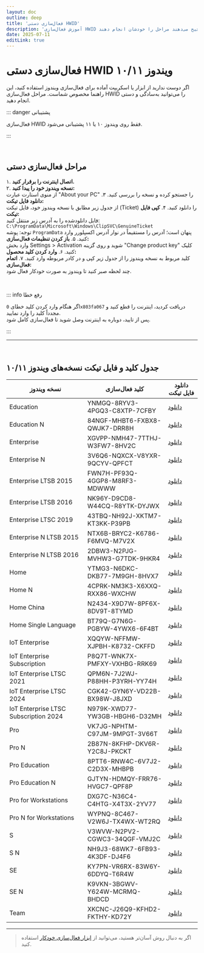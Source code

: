 ```yaml
---
layout: doc
outline: deep
title: 'فعال‌سازی دستی HWID'
description: 'آموزش فعال‌سازی HWID ویندوز ۱۰/۱۱ بدون نیاز به اسکریپت، ویژه کسانی که ترجیح می‌دهند مراحل را خودشان انجام دهند.'
date: 2025-07-11
editLink: true
---
```


# فعال‌سازی دستی HWID ویندوز ۱۰/۱۱

اگر دوست ندارید از ابزار یا اسکریپت آماده برای فعال‌سازی ویندوز استفاده کنید، این راهنما مخصوص شماست. مراحل فعال‌سازی HWID را می‌توانید به‌سادگی و دستی انجام دهید.

::: danger پشتیبانی 

فعال‌سازی HWID فقط روی ویندوز ۱۰ یا ۱۱ پشتیبانی می‌شود.

:::

<br/>

## مراحل فعال‌سازی دستی

۱. **اتصال اینترنت را برقرار کنید.**  
۲. **نسخه ویندوز خود را پیدا کنید:**  
   از منوی استارت عبارت "About your PC" را جستجو کرده و نسخه را بررسی کنید.
۳. **دانلود فایل تیکت:**  
   از جدول زیر مطابق با نسخه ویندوز خود، فایل تیکت (Ticket) را دانلود کنید.
۴. **کپی فایل تیکت:**  
   فایل دانلودشده را به آدرس زیر منتقل کنید:  
   `C:\ProgramData\Microsoft\Windows\ClipSVC\GenuineTicket`  
   توجه: پوشه `ProgramData` پنهان است؛ آدرس را مستقیماً در نوار آدرس اکسپلورر وارد کنید.
۵. **باز کردن تنظیمات فعال‌سازی:**  
   وارد بخش Settings > Activation شوید و روی گزینه "Change product key" کلیک کنید.
۶. **وارد کردن کلید محصول:**  
   کلید مربوط به نسخه ویندوز را از جدول زیر کپی و در کادر مربوطه وارد کنید.
۷. **اتمام فعال‌سازی:**  
   چند لحظه صبر کنید تا ویندوز به صورت خودکار فعال شود.

<br/>

::: info رفع خطا

اگر هنگام وارد کردن کلید خطای `0x803fa067` دریافت کردید، اینترنت را قطع کنید و مجدداً کلید را وارد نمایید.  
پس از تایید، دوباره به اینترنت وصل شوید تا فعال‌سازی کامل شود.

:::

<hr/><br/>

## جدول کلید و فایل تیکت نسخه‌های ویندوز ۱۰/۱۱

| نسخه ویندوز                          | کلید فعال‌سازی                        | دانلود فایل تیکت |
| ------------------------------------- | -------------------------------------- | ---------------- |
| Education                            | YNMGQ-8RYV3-4PGQ3-C8XTP-7CFBY         | [دانلود](https://github.com/massgravel/hwid-kms38-tickets/releases/latest/download/Education.xml) |
| Education N                          | 84NGF-MHBT6-FXBX8-QWJK7-DRR8H         | [دانلود](https://github.com/massgravel/hwid-kms38-tickets/releases/latest/download/Education.N.xml) |
| Enterprise                           | XGVPP-NMH47-7TTHJ-W3FW7-8HV2C         | [دانلود](https://github.com/massgravel/hwid-kms38-tickets/releases/latest/download/Enterprise.xml) |
| Enterprise N                         | 3V6Q6-NQXCX-V8YXR-9QCYV-QPFCT         | [دانلود](https://github.com/massgravel/hwid-kms38-tickets/releases/latest/download/Enterprise.N.xml) |
| Enterprise LTSB 2015                 | FWN7H-PF93Q-4GGP8-M8RF3-MDWWW         | [دانلود](https://github.com/massgravel/hwid-kms38-tickets/releases/latest/download/Enterprise.LTSB.2015.xml) |
| Enterprise LTSB 2016                 | NK96Y-D9CD8-W44CQ-R8YTK-DYJWX         | [دانلود](https://github.com/massgravel/hwid-kms38-tickets/releases/latest/download/Enterprise.LTSB.2016.xml) |
| Enterprise LTSC 2019                 | 43TBQ-NH92J-XKTM7-KT3KK-P39PB         | [دانلود](https://github.com/massgravel/hwid-kms38-tickets/releases/latest/download/Enterprise.LTSC.2019.xml) |
| Enterprise N LTSB 2015               | NTX6B-BRYC2-K6786-F6MVQ-M7V2X         | [دانلود](https://github.com/massgravel/hwid-kms38-tickets/releases/latest/download/Enterprise.N.LTSB.2015.xml) |
| Enterprise N LTSB 2016               | 2DBW3-N2PJG-MVHW3-G7TDK-9HKR4         | [دانلود](https://github.com/massgravel/hwid-kms38-tickets/releases/latest/download/Enterprise.N.LTSB.2016.xml) |
| Home                                 | YTMG3-N6DKC-DKB77-7M9GH-8HVX7         | [دانلود](https://github.com/massgravel/hwid-kms38-tickets/releases/latest/download/Home.xml) |
| Home N                               | 4CPRK-NM3K3-X6XXQ-RXX86-WXCHW         | [دانلود](https://github.com/massgravel/hwid-kms38-tickets/releases/latest/download/Home.N.xml) |
| Home China                           | N2434-X9D7W-8PF6X-8DV9T-8TYMD         | [دانلود](https://github.com/massgravel/hwid-kms38-tickets/releases/latest/download/Home.China.xml) |
| Home Single Language                 | BT79Q-G7N6G-PGBYW-4YWX6-6F4BT         | [دانلود](https://github.com/massgravel/hwid-kms38-tickets/releases/latest/download/Home.Single.Language.xml) |
| IoT Enterprise                       | XQQYW-NFFMW-XJPBH-K8732-CKFFD         | [دانلود](https://github.com/massgravel/hwid-kms38-tickets/releases/latest/download/IoT.Enterprise.xml) |
| IoT Enterprise Subscription          | P8Q7T-WNK7X-PMFXY-VXHBG-RRK69         | [دانلود](https://github.com/massgravel/hwid-kms38-tickets/releases/latest/download/IoT.Enterprise.Subscription.xml) |
| IoT Enterprise LTSC 2021             | QPM6N-7J2WJ-P88HH-P3YRH-YY74H         | [دانلود](https://github.com/massgravel/hwid-kms38-tickets/releases/latest/download/IoT.Enterprise.LTSC.2021.xml) |
| IoT Enterprise LTSC 2024             | CGK42-GYN6Y-VD22B-BX98W-J8JXD         | [دانلود](https://github.com/massgravel/hwid-kms38-tickets/releases/latest/download/IoT.Enterprise.LTSC.2024.xml) |
| IoT Enterprise LTSC Subscription 2024| N979K-XWD77-YW3GB-HBGH6-D32MH         | [دانلود](https://github.com/massgravel/hwid-kms38-tickets/releases/latest/download/IoT.Enterprise.LTSC.Subscription.2024.xml) |
| Pro                                  | VK7JG-NPHTM-C97JM-9MPGT-3V66T         | [دانلود](https://github.com/massgravel/hwid-kms38-tickets/releases/latest/download/Pro.xml) |
| Pro N                                | 2B87N-8KFHP-DKV6R-Y2C8J-PKCKT         | [دانلود](https://github.com/massgravel/hwid-kms38-tickets/releases/latest/download/Pro.N.xml) |
| Pro Education                        | 8PTT6-RNW4C-6V7J2-C2D3X-MHBPB         | [دانلود](https://github.com/massgravel/hwid-kms38-tickets/releases/latest/download/Pro.Education.xml) |
| Pro Education N                      | GJTYN-HDMQY-FRR76-HVGC7-QPF8P         | [دانلود](https://github.com/massgravel/hwid-kms38-tickets/releases/latest/download/Pro.Education.N.xml) |
| Pro for Workstations                 | DXG7C-N36C4-C4HTG-X4T3X-2YV77         | [دانلود](https://github.com/massgravel/hwid-kms38-tickets/releases/latest/download/Pro.for.Workstations.xml) |
| Pro N for Workstations               | WYPNQ-8C467-V2W6J-TX4WX-WT2RQ         | [دانلود](https://github.com/massgravel/hwid-kms38-tickets/releases/latest/download/Pro.N.for.Workstations.xml) |
| S                                    | V3WVW-N2PV2-CGWC3-34QGF-VMJ2C         | [دانلود](https://github.com/massgravel/hwid-kms38-tickets/releases/latest/download/Cloud.S.xml) |
| S N                                  | NH9J3-68WK7-6FB93-4K3DF-DJ4F6         | [دانلود](https://github.com/massgravel/hwid-kms38-tickets/releases/latest/download/Cloud.S.N.xml) |
| SE                                   | KY7PN-VR6RX-83W6Y-6DDYQ-T6R4W         | [دانلود](https://github.com/massgravel/hwid-kms38-tickets/releases/latest/download/CloudEdition.SE.xml) |
| SE N                                 | K9VKN-3BGWV-Y624W-MCRMQ-BHDCD         | [دانلود](https://github.com/massgravel/hwid-kms38-tickets/releases/latest/download/CloudEdition.SE.N.xml) |
| Team                                 | XKCNC-J26Q9-KFHD2-FKTHY-KD72Y         | [دانلود](https://github.com/massgravel/hwid-kms38-tickets/releases/latest/download/Team.xml) |

---

> اگر به دنبال روش آسان‌تر هستید، می‌توانید از [ابزار فعال‌سازی خودکار](./index-fa) استفاده کنید.
